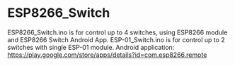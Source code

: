 # ESP8266_Switch
ESP8266_Switch.ino is for control up to 4 switches, using ESP8266 module and ESP8266 Switch Android App. 
ESP-01_Switch.ino is for control up to 2 switches with single ESP-01 module.
Android application: https://play.google.com/store/apps/details?id=com.esp8266.remote

